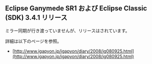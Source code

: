 ## Eclipse Ganymede SR1 および Eclipse Classic (SDK) 3.4.1  リリース

ミラー同期が行き渡っていませんが、リリースはされています。

詳細は以下のページを参照。

* [http://www.igapyon.jp/igapyon/diary/2008/ig080925.html](http://www.igapyon.jp/igapyon/diary/2008/ig080925.html)
